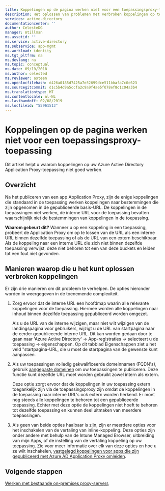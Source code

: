 ```yaml
---
title: Koppelingen op de pagina werken niet voor een toepassingsproxy-toepassing | Microsoft Docs
description: Het oplossen van problemen met verbroken koppelingen op toepassingsproxy-toepassingen die u hebt geïntegreerd met Azure AD
services: active-directory
documentationcenter: ''
author: CelesteDG
manager: mtillman
ms.assetid: ''
ms.service: active-directory
ms.subservice: app-mgmt
ms.workload: identity
ms.tgt_pltfrm: na
ms.devlang: na
ms.topic: conceptual
ms.date: 09/10/2018
ms.author: celested
ms.reviewer: asteen
ms.openlocfilehash: d426a0185d7425a7e32699dce511bbafa7c0e623
ms.sourcegitcommit: d1c5b4d9a5ccfa2c9a9f4ae5f078ef8c1c04a3b4
ms.translationtype: MT
ms.contentlocale: nl-NL
ms.lasthandoff: 02/08/2019
ms.locfileid: "55961513"
---
```

# <a name="links-on-the-page-dont-work-for-an-application-proxy-application"></a>Koppelingen op de pagina werken niet voor een toepassingsproxy-toepassing

Dit artikel helpt u waarom koppelingen op uw Azure Active Directory Application Proxy-toepassing niet goed werken.

## <a name="overview"></a>Overzicht 
Na het publiceren van een app Application Proxy, zijn de enige koppelingen die standaard in de toepassing werken koppelingen naar bestemmingen die zijn opgenomen in de gepubliceerde basis-URL. De koppelingen in de toepassingen niet werken, de interne URL voor de toepassing bevatten waarschijnlijk niet de bestemmingen van koppelingen in de toepassing.

**Waarom gebeurt dit?** Wanneer u op een koppeling in een toepassing, probeert de Application Proxy om op te lossen van de URL als een interne URL binnen dezelfde toepassing of als de URL van een extern beschikbaar. Als de koppeling naar een interne URL die zich niet binnen dezelfde toepassing verwijst, deze niet behoren tot een van deze buckets en leiden tot een fout niet gevonden.

## <a name="ways-you-can-resolve-broken-links"></a>Manieren waarop die u het kunt oplossen verbroken koppelingen

Er zijn drie manieren om dit probleem te verhelpen. De opties hieronder worden in weergegeven in de toenemende complexiteit.

1.  Zorg ervoor dat de interne URL een hoofdmap waarin alle relevante koppelingen voor de toepassing. Hiermee worden alle koppelingen naar inhoud binnen dezelfde toepassing gepubliceerd worden omgezet.

    Als u de URL van de interne wijzigen, maar niet wilt wijzigen van de landingspagina voor gebruikers, wijzigt u de URL van startpagina naar de eerder gepubliceerde interne URL. Dit kan worden gedaan door te gaan naar 'Azure Active Directory' -&gt; App-registraties -&gt; selecteert u de toepassing -&gt; eigenschappen. Op dit tabblad Eigenschappen ziet u het veld "startpagina-URL, die u moet de startpagina van de gewenste kunt aanpassen.

2.  Als uw toepassingen volledig gekwalificeerde domeinnamen (FQDN's), gebruik [aangepaste domeinen](application-proxy-configure-custom-domain.md) om uw toepassingen te publiceren. Deze functie kunt dezelfde URL moet worden gebruikt zowel intern als extern.

    Deze optie zorgt ervoor dat de koppelingen in uw toepassing extern toegankelijk zijn via de toepassingsproxy zijn omdat de koppelingen in de toepassing naar interne URL's ook extern worden herkend. Er moet nog steeds alle koppelingen te behoren tot een gepubliceerde toepassing. Echter met deze optie de koppelingen niet hoeft te behoren tot dezelfde toepassing en kunnen deel uitmaken van meerdere toepassingen.

3.  Als geen van beide opties haalbaar is zijn, zijn er meerdere opties voor het inschakelen van de vertaling van inline-koppeling. Deze opties zijn onder andere met behulp van de Intune Managed Browser, uitbreiding van mijn Apps, of de instelling van de vertaling koppeling op uw toepassing. Zie voor meer informatie over elk van deze opties en hoe u ze wilt inschakelen, [vastgelegd koppelingen voor apps die zijn gepubliceerd met Azure AD Application Proxy omleiden](application-proxy-configure-hard-coded-link-translation.md).

## <a name="next-steps"></a>Volgende stappen
[Werken met bestaande on-premises proxy-servers](application-proxy-configure-connectors-with-proxy-servers.md)

